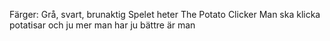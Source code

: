 Färger: Grå, svart, brunaktig
Spelet heter The Potato Clicker
Man ska klicka potatisar och ju mer man har ju bättre är man
